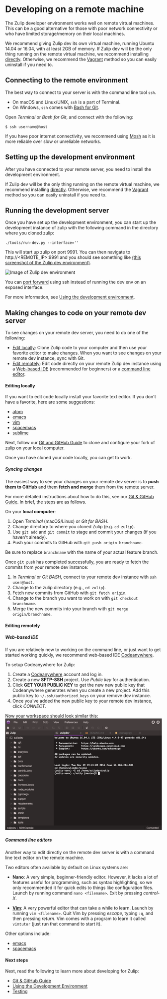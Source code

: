 # Developing on a remote machine

The Zulip developer environment works well on remote virtual machines. This can
be a good alternative for those with poor network connectivity or who have
limited storage/memory on their local machines.

We recommend giving Zulip dev its own virtual machine, running Ubuntu 14.04 or
16.04, with at least 2GB of memory. If Zulip dev will be the only thing running
on the remote virtual machine, we recommend installing
[directly][install-direct]. Otherwise, we recommend the
[Vagrant][install-vagrant] method so you can easily uninstall if you need to.

## Connecting to the remote environment

The best way to connect to your server is with the command line tool `ssh`.

* On macOS and Linux/UNIX, `ssh` is a part of Terminal.
* On Windows, `ssh` comes with [Bash for Git][git-bash].

Open *Terminal* or *Bash for Git*, and connect with the following:

```
$ ssh username@host
```

If you have poor internet connectivity, we recommend using
[Mosh](https://mosh.org/) as it is more reliable over slow or unreliable
networks.

## Setting up the development environment

After you have connected to your remote server, you need to install the
development environment.

If Zulip dev will be the only thing running on the remote virtual machine, we
recommend installing [directly][install-direct]. Otherwise, we recommend the
[Vagrant][install-vagrant] method so you can easily uninstall if you need to.

## Running the development server

Once you have set up the development environment, you can start up the
development instance of zulip with the following command in the directory where
you cloned zulip:

```
./tools/run-dev.py --interface=''
```

This will start up zulip on port 9991. You can then navigate to
http://<REMOTE_IP>:9991 and you should see something like [(this screenshot of
the Zulip dev
environment)](https://raw.githubusercontent.com/zulip/zulip/master/docs/images/zulip-dev.png).

![Image of Zulip dev
environment](https://raw.githubusercontent.com/zulip/zulip/master/docs/images/zulip-dev.png)

You can [port
forward](https://help.ubuntu.com/community/SSH/OpenSSH/PortForwarding) using
ssh instead of running the dev env on an exposed interface.

For more information, see [Using the development
environment][rtd-using-dev-env].

## Making changes to code on your remote dev server

To see changes on your remote dev server, you need to do one of the following:

* [Edit locally](#editing-locally): Clone Zulip code to your computer and
  then use your favorite editor to make changes. When you want to see changes
  on your remote dev instance, sync with Git.
* [Edit remotely](#editing-remotely): Edit code directly on your remote
  Zulip dev instance using a [Web-based IDE](#web-based-ide) (recommended for
  beginners) or a [command line editor](#command-line-editors).

#### Editing locally

If you want to edit code locally install your favorite text editor. If you
don't have a favorite, here are some suggestions:

* [atom](https://atom.io/)
* [emacs](https://www.gnu.org/software/emacs/)
* [vim](http://www.vim.org/)
* [spacemacs](https://github.com/syl20bnr/spacemacs)
* [sublime](https://www.sublimetext.com/)

Next, follow our [Git and GitHub Guide](git-guide.html) to clone and configure
your fork of zulip on your local computer.

Once you have cloned your code locally, you can get to work.

##### Syncing changes

The easiest way to see your changes on your remote dev server is to **push them
to GitHub** and them **fetch and merge** them from the remote server.

For more detailed instructions about how to do this, see our [Git & GitHub
Guide][rtd-git-guide]. In brief, the steps are as follows.

On your **local computer**:

1. Open *Terminal* (macOS/Linux) or *Git for BASH*.
2. Change directory to where you cloned Zulip (e.g. `cd zulip`).
3. Use `git add` and `git commit` to stage and commit your changes (if you
   haven't already).
4. Push your commits to GitHub with `git push origin branchname`.

Be sure to replace `branchname` with the name of your actual feature branch.

Once `git push` has completed successfully, you are ready to fetch the commits
from your remote dev instance:

1. In *Terminal* or *Git BASH*, connect to your remote dev instance with `ssh
   user@host`.
2. Change to the zulip directory (e.g., `cd zulip`).
3. Fetch new commits from GitHub with `git fetch origin`.
4. Change to the branch you want to work on with `git checkout branchname`.
5. Merge the new commits into your branch with `git merge origin/branchname`.

#### Editing remotely

##### Web-based IDE

If you are relatively new to working on the command line, or just want to get
started working quickly, we recommend web-based IDE
[Codeanywhere][codeanywhere].

To setup Codeanywhere for Zulip:

1. Create a [Codeanywhere][codeanywhere] account and log in.
2. Create a new **SFTP-SSH** project. Use *Public key* for authentication.
3. Click **GET YOUR PUBLIC KEY** to get the new new public key that
   Codeanywhere generates when you create a new project. Add this public key to
   `~/.ssh/authorized_keys` on your remove dev instance.
4. Once you've added the new public key to your remote dev instance, click
   *CONNECT*.

Now your workspace should look similar this:
![Codeanywhere workspace][img-ca-workspace]

##### Command line editors

Another way to edit directly on the remote dev server is with a command
line text editor on the remote machine.

Two editors often available by default on Linux systems are:

* **Nano**: A very simple, beginner-friendly editor. However, it lacks a lot of
  features useful for programming, such as syntax highlighting, so we only
  recommended it for quick edits to things like configuration files. Launch by
  running command `nano <filename>`. Exit by pressing *control-X*.

* **[Vim](http://www.vim.org/)**: A very powerful editor that can take a while
  to learn. Launch by running `vim <filename>`. Quit Vim by pressing *escape*,
  typing `:q`, and then pressing *return*. Vim comes with a program to learn it
  called `vimtutor` (just run that command to start it).

Other options include:

* [emacs](https://www.gnu.org/software/emacs/)
* [spacemacs](https://github.com/syl20bnr/spacemacs)

#### Next steps

Next, read the following to learn more about developing for Zulip:

* [Git & GitHub Guide][rtd-git-guide]
* [Using the Development Environment][rtd-using-dev-env]
* [Testing][rtd-testing]

[install-direct]: dev-setup-non-vagrant.html#installing-directly-on-ubuntu
[install-generic]: dev-setup-non-vagrant.html#installing-manually-on-linux
[install-vagrant]: dev-env-first-time-contributors.html
[rtd-git-guide]: git-guide.html
[rtd-using-dev-env]: using-dev-environment.html
[rtd-testing]: testing.html
[git-bash]: https://git-for-windows.github.io/
[codeanywhere]: https://codeanywhere.com/
[img-ca-settings]: images/codeanywhere-settings.png
[img-ca-workspace]: images/codeanywhere-workspace.png
